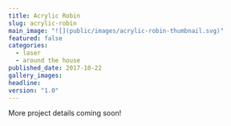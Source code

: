 ```yaml
---
title: Acrylic Robin
slug: acrylic-robin
main_image: "![](public/images/acrylic-robin-thumbnail.svg)"
featured: false
categories:
  - laser
  - around the house
published_date: 2017-10-22
gallery_images: 
headline: 
version: "1.0"
---
```


More project details coming soon!